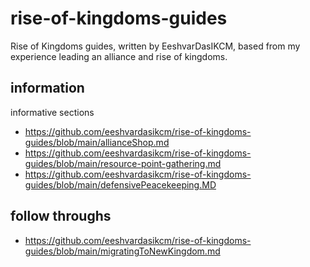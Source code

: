 # rise-of-kingdoms-guides
Rise of Kingdoms guides, written by EeshvarDasIKCM, based from my experience leading an alliance and rise of kingdoms.
## information
informative sections
- https://github.com/eeshvardasikcm/rise-of-kingdoms-guides/blob/main/allianceShop.md
- https://github.com/eeshvardasikcm/rise-of-kingdoms-guides/blob/main/resource-point-gathering.md
- https://github.com/eeshvardasikcm/rise-of-kingdoms-guides/blob/main/defensivePeacekeeping.MD
## follow throughs
- https://github.com/eeshvardasikcm/rise-of-kingdoms-guides/blob/main/migratingToNewKingdom.md
